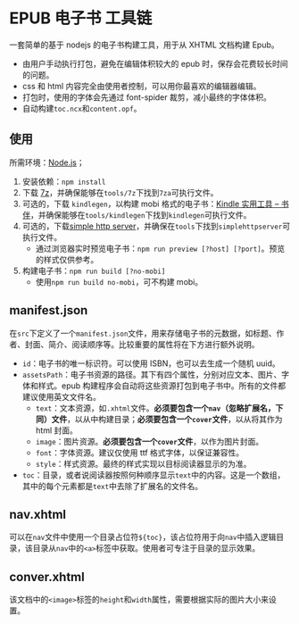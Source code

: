 # EPUB 电子书 工具链

一套简单的基于 nodejs 的电子书构建工具，用于从 XHTML 文档构建 Epub。

- 由用户手动执行打包，避免在编辑体积较大的 epub 时，保存会花费较长时间的问题。
- css 和 html 内容完全由使用者控制，可以用你最喜欢的编辑器编辑。
- 打包时，使用的字体会先通过 font-spider 裁剪，减小最终的字体体积。
- 自动构建`toc.ncx`和`content.opf`。

## 使用

所需环境：[Node.js](https://nodejs.org/)；

1. 安装依赖：`npm install`
2. 下载 [7z](https://www.7-zip.org/download.html)，并确保能够在`tools/7z`下找到`7za`可执行文件。
3. 可选的，下载 `kindlegen`，以构建 mobi 格式的电子书：[Kindle 实用工具 – 书伴](https://bookfere.com/tools#KindleGen)，并确保能够在`tools/kindlegen`下找到`kindlegen`可执行文件。
4. 可选的，下载[simple http server](https://github.com/projectdiscovery/simplehttpserver)，并确保在`tools`下找到`simplehttpserver`可执行文件。
   - 通过浏览器实时预览电子书：`npm run preview [?host] [?port]`。预览的样式仅供参考。
5. 构建电子书：`npm run build [?no-mobi]`
   - 使用`npm run build no-mobi`，可不构建 mobi。

## manifest.json

在`src`下定义了一个`manifest.json`文件，用来存储电子书的元数据，如标题、作者、封面、简介、阅读顺序等。比较重要的属性将在下方进行额外说明。

- `id`：电子书的唯一标识符。可以使用 ISBN，也可以去生成一个随机 uuid。
- `assetsPath`：电子书资源的路径。其下有四个属性，分别对应文本、图片、字体和样式。epub 构建程序会自动将这些资源打包到电子书中。所有的文件都建议使用英文文件名。
  - `text`：文本资源，如`.xhtml`文件。**必须要包含一个`nav`（忽略扩展名，下同）文件**，以从中构建目录；**必须要包含一个`cover`文件**，以从将其作为 html 封面。
  - `image`：图片资源。**必须要包含一个`cover`文件**，以作为图片封面。
  - `font`：字体资源。建议仅使用 ttf 格式字体，以保证兼容性。
  - `style`：样式资源。最终的样式实现以目标阅读器显示的为准。
- `toc`：目录，或者说阅读器按照何种顺序显示`text`中的内容。这是一个数组，其中的每个元素都是`text`中去除了扩展名的文件名。

## nav.xhtml

可以在`nav`文件中使用一个目录占位符`${toc}`，该占位符用于向`nav`中插入逻辑目录，该目录从`nav`中的`<a>`标签中获取。使用者可专注于目录的显示效果。

## conver.xhtml

该文档中的`<image>`标签的`height`和`width`属性，需要根据实际的图片大小来设置。
